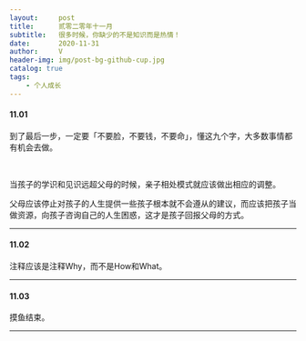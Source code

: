 ```yaml
---
layout:     post
title:      贰零二零年十一月
subtitle:   很多时候，你缺少的不是知识而是热情！
date:       2020-11-31
author:     V
header-img: img/post-bg-github-cup.jpg
catalog: true
tags:
    - 个人成长
---
```


#### 11.01

到了最后一步，一定要「不要脸，不要钱，不要命」，懂这九个字，大多数事情都有机会去做。

<br />

当孩子的学识和见识远超父母的时候，亲子相处模式就应该做出相应的调整。

父母应该停止对孩子的人生提供一些孩子根本就不会遵从的建议，而应该把孩子当做资源，向孩子咨询自己的人生困惑，这才是孩子回报父母的方式。

---

#### 11.02

注释应该是注释Why，而不是How和What。

---

#### 11.03

摸鱼结束。

---